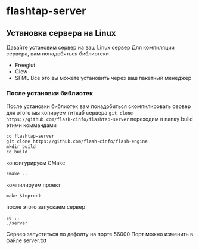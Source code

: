 # flashtap-server

## Установка сервера на Linux

Давайте установим сервер на ваш Linux сервер
Для компиляции сервера, вам понадобяться библиотеки
- Freeglut
- Glew
- SFML
Все это вы можете установить через ваш пакетный менеджер

### После установки библиотек
После установки библиотек вам понадобиться скомпилировать сервер
для этого мы копируем гитхаб сервера
`git clone https://github.com/flash-cinfo/flashtap-server`
переходим в папку build этими коммандами
```
cd flashtap-server
git clone https://github.com/flash-cinfo/flash-engine
mkdir build
cd build
```
конфигурируем CMake
```
cmake ..
```
компилируем проект
```
make $(nproc)
```
после этого запускаем сервер
```
cd ..
./server
```
Сервер запуститься по дефолту на порте 56000
Порт можно изменить в файле server.txt